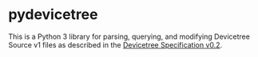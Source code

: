 # pydevicetree

This is a Python 3 library for parsing, querying, and modifying Devicetree Source v1 files as
described in the [Devicetree Specification v0.2](https://github.com/devicetree-org/devicetree-specification/releases/tag/v0.2).
